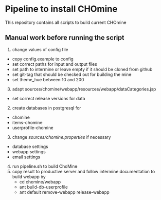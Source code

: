 # Pipeline to install CHOmine 

This repository contains all scripts to build current CHOmine

## Manual work before running the script

1. change values of config file
  * copy config.example to config
  * set correct paths for input and output files
  * set path to intermine or leave empty if it should be cloned from github
  * set git-tag that should be checked out for building the mine
  * set theme_hue between 10 and 200
3. adapt sources/chomine/webapp/resources/webapp/dataCategories.jsp
  * set correct release versions for data
2. create databases in postgresql for
  * chomine
  * items-chomine
  * userprofile-chomine
3. change *sources/chomine.properties* if necessary
  * database settings
  * webapp settings
  * email settings
4. run pipeline.sh to build ChoMine
5. copy result to productive server and follow intermine documentation to build
   webapp by
   * cd chomine/webapp
   * ant build-db-userprofile
   * ant default remove-webapp release-webapp

